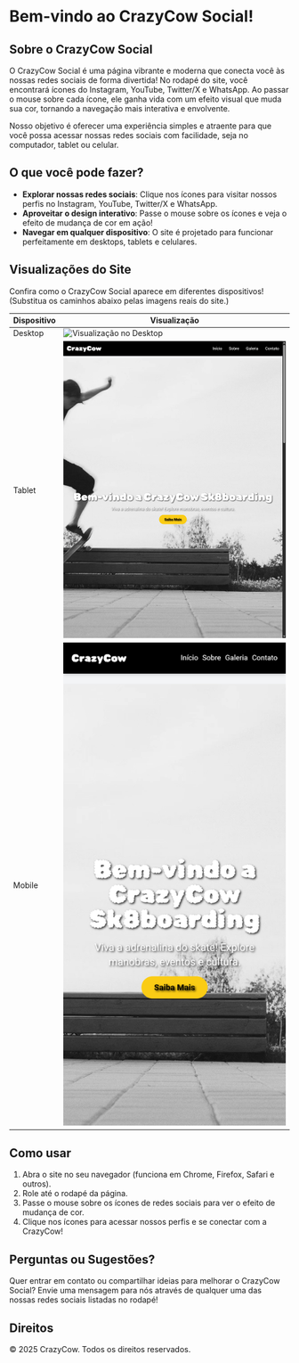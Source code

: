 # Bem-vindo ao CrazyCow Social!

## Sobre o CrazyCow Social

O CrazyCow Social é uma página vibrante e moderna que conecta você às nossas redes sociais de forma divertida! No rodapé do site, você encontrará ícones do Instagram, YouTube, Twitter/X e WhatsApp. Ao passar o mouse sobre cada ícone, ele ganha vida com um efeito visual que muda sua cor, tornando a navegação mais interativa e envolvente.

Nosso objetivo é oferecer uma experiência simples e atraente para que você possa acessar nossas redes sociais com facilidade, seja no computador, tablet ou celular.

## O que você pode fazer?

- **Explorar nossas redes sociais**: Clique nos ícones para visitar nossos perfis no Instagram, YouTube, Twitter/X e WhatsApp.
- **Aproveitar o design interativo**: Passe o mouse sobre os ícones e veja o efeito de mudança de cor em ação!
- **Navegar em qualquer dispositivo**: O site é projetado para funcionar perfeitamente em desktops, tablets e celulares.

## Visualizações do Site

Confira como o CrazyCow Social aparece em diferentes dispositivos! (Substitua os caminhos abaixo pelas imagens reais do site.)

| Dispositivo | Visualização |
|-------------|--------------|
| Desktop     | ![Visualização no Desktop](assets/desktop.png) |
| Tablet      | ![Visualização no Tablet](assets/tablet.png) |
| Mobile      | ![Visualização no Celular](assets/smartphone.png) |

## Como usar

1. Abra o site no seu navegador (funciona em Chrome, Firefox, Safari e outros).
2. Role até o rodapé da página.
3. Passe o mouse sobre os ícones de redes sociais para ver o efeito de mudança de cor.
4. Clique nos ícones para acessar nossos perfis e se conectar com a CrazyCow!

## Perguntas ou Sugestões?

Quer entrar em contato ou compartilhar ideias para melhorar o CrazyCow Social? Envie uma mensagem para nós através de qualquer uma das nossas redes sociais listadas no rodapé!

## Direitos

© 2025 CrazyCow. Todos os direitos reservados.
